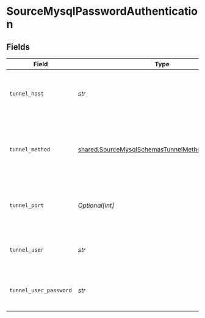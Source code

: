# SourceMysqlPasswordAuthentication


## Fields

| Field                                                                                                                  | Type                                                                                                                   | Required                                                                                                               | Description                                                                                                            | Example                                                                                                                |
| ---------------------------------------------------------------------------------------------------------------------- | ---------------------------------------------------------------------------------------------------------------------- | ---------------------------------------------------------------------------------------------------------------------- | ---------------------------------------------------------------------------------------------------------------------- | ---------------------------------------------------------------------------------------------------------------------- |
| `tunnel_host`                                                                                                          | *str*                                                                                                                  | :heavy_check_mark:                                                                                                     | Hostname of the jump server host that allows inbound ssh tunnel.                                                       |                                                                                                                        |
| `tunnel_method`                                                                                                        | [shared.SourceMysqlSchemasTunnelMethodTunnelMethod](../../models/shared/sourcemysqlschemastunnelmethodtunnelmethod.md) | :heavy_check_mark:                                                                                                     | Connect through a jump server tunnel host using username and password authentication                                   |                                                                                                                        |
| `tunnel_port`                                                                                                          | *Optional[int]*                                                                                                        | :heavy_minus_sign:                                                                                                     | Port on the proxy/jump server that accepts inbound ssh connections.                                                    | 22                                                                                                                     |
| `tunnel_user`                                                                                                          | *str*                                                                                                                  | :heavy_check_mark:                                                                                                     | OS-level username for logging into the jump server host                                                                |                                                                                                                        |
| `tunnel_user_password`                                                                                                 | *str*                                                                                                                  | :heavy_check_mark:                                                                                                     | OS-level password for logging into the jump server host                                                                |                                                                                                                        |